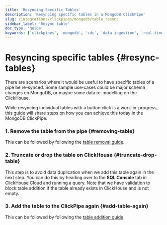 ```yaml
---
title: 'Resyncing Specific Tables'
description: 'Resyncing specific tables in a MongoDB ClickPipe'
slug: /integrations/clickpipes/mongodb/table_resync
sidebar_label: 'Resync table'
doc_type: 'guide'
keywords: ['clickpipes', 'mongodb', 'cdc', 'data ingestion', 'real-time sync']
---
```


# Resyncing specific tables {#resync-tables}

There are scenarios where it would be useful to have specific tables of a pipe be re-synced. Some sample use-cases could be major schema changes on MongoDB, or maybe some data re-modelling on the ClickHouse.

While resyncing individual tables with a button click is a work-in-progress, this guide will share steps on how you can achieve this today in the MongoDB ClickPipe.

### 1. Remove the table from the pipe {#removing-table}

This can be followed by following the [table removal guide](./removing_tables).

### 2. Truncate or drop the table on ClickHouse {#truncate-drop-table}

This step is to avoid data duplication when we add this table again in the next step. You can do this by heading over to the **SQL Console** tab in ClickHouse Cloud and running a query.
Note that we have validation to block table addition if the table already exists in ClickHouse and is not empty.

### 3. Add the table to the ClickPipe again {#add-table-again}

This can be followed by following the [table addition guide](./add_table).
